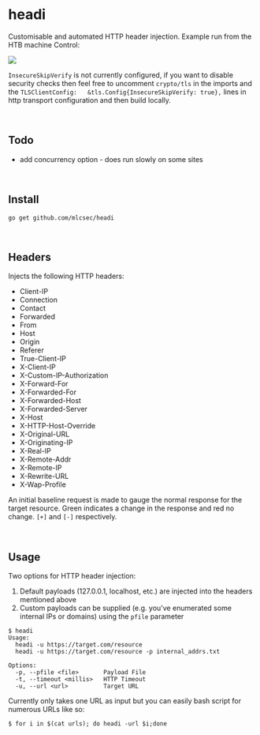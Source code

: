 # headi
Customisable and automated HTTP header injection.  Example run from the HTB machine Control:

<a href="https://asciinema.org/a/381187" target="_blank"><img src="https://asciinema.org/a/381187.svg" /></a>

`InsecureSkipVerify` is not currently configured, if you want to disable security checks then feel free to uncomment `crypto/tls` in the imports and the `TLSClientConfig:   &tls.Config{InsecureSkipVerify: true},` lines in http transport configuration and then build locally.

<br>

## Todo
* add concurrency option - does run slowly on some sites

<br>

## Install
```
go get github.com/mlcsec/headi
```

<br>

## Headers
Injects the following HTTP headers:
* Client-IP
* Connection
* Contact
* Forwarded
* From
* Host
* Origin
* Referer
* True-Client-IP
* X-Client-IP
* X-Custom-IP-Authorization
* X-Forward-For
* X-Forwarded-For
* X-Forwarded-Host
* X-Forwarded-Server
* X-Host
* X-HTTP-Host-Override
* X-Original-URL
* X-Originating-IP
* X-Real-IP
* X-Remote-Addr
* X-Remote-IP
* X-Rewrite-URL
* X-Wap-Profile

An initial baseline request is made to gauge the normal response for the target resource.  Green indicates a change in the response and red no change.  `[+]` and `[-]` respectively.

<br>

## Usage
Two options for HTTP header injection:

1. Default payloads (127.0.0.1, localhost, etc.) are injected into the headers mentioned above
2. Custom payloads can be supplied (e.g. you've enumerated some internal IPs or domains) using the `pfile` parameter

```
$ headi
Usage:
  headi -u https://target.com/resource
  headi -u https://target.com/resource -p internal_addrs.txt

Options:
  -p, --pfile <file>       Payload File
  -t, --timeout <millis>   HTTP Timeout
  -u, --url <url>          Target URL
```
Currently only takes one URL as input but you can easily bash script for numerous URLs like so:
```
$ for i in $(cat urls); do headi -url $i;done
```
